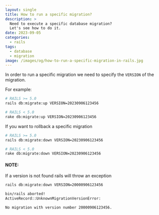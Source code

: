 ```yaml
---
layout: single
title: How to run a specific migration?
description: >
  Need to execute a specific database migration?
  Let's see how to do it.
date: 2023-09-05
categories:
  - rails
tags:
  - database
  - migration
image: /images/og/how-to-run-a-specific-migration-in-rails.jpg
---
```


In order to run a specific migration we need to specify the `VERSION` of the migration.

For example:

```bash
# RAILS >= 5.0
rails db:migrate:up VERSION=20230906123456

# RAILS < 5.0
rake db:migrate:up VERSION=20230906123456
```

If you want to rollback a specific migration

```bash
# RAILS >= 5.0
rails db:migrate:down VERSION=20230906123456

# RAILS < 5.0
rake db:migrate:down VERSION=20230906123456
```

#### NOTE:

If a version is not found rails will throw an exception

```bash
rails db:migrate:down VERSION=20000906123456

bin/rails aborted!
ActiveRecord::UnknownMigrationVersionError:

No migration with version number 20000906123456.
```
